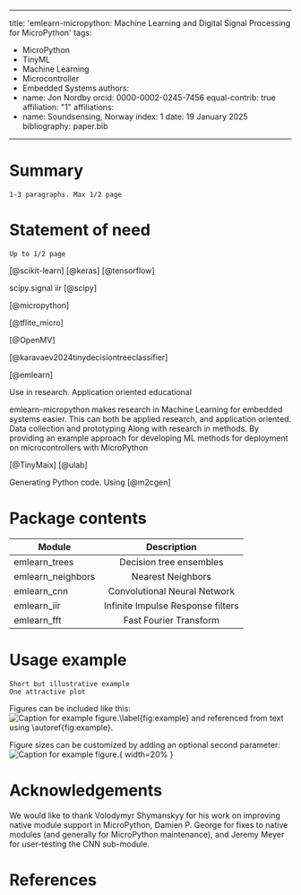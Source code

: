
---
title: 'emlearn-micropython: Machine Learning and Digital Signal Processing for MicroPython'
tags:
  - MicroPython
  - TinyML
  - Machine Learning
  - Microcontroller
  - Embedded Systems
authors:
  - name: Jon Nordby
    orcid: 0000-0002-0245-7456
    equal-contrib: true
    affiliation: "1"
affiliations:
 - name: Soundsensing, Norway
   index: 1
date: 19 January 2025
bibliography: paper.bib

---

# Summary

```
1-3 paragraphs. Max 1/2 page
```


# Statement of need

```
Up to 1/2 page
```

[@scikit-learn]
[@keras]
[@tensorflow]

scipy.signal iir
[@scipy]


[@micropython]

[@tflite_micro] 

[@OpenMV]

[@karavaev2024tinydecisiontreeclassifier]

[@emlearn]

Use in
research. Application oriented
educational

emlearn-micropython makes research in Machine Learning for embedded systems easier.
This can both be applied research, and application oriented. Data collection and prototyping
Along with research in methods. By providing an example approach for developing ML methods for deployment on microcontrollers with MicroPython


[@TinyMaix]
[@ulab]


Generating Python code. Using
[@m2cgen]


# Package contents


| Module             | Description |
|--------------------|:---------------:|
| emlearn_trees      | Decision tree ensembles | 
| emlearn_neighbors  | Nearest Neighbors    | 
| emlearn_cnn        | Convolutional Neural Network  | 
| emlearn_iir        | Infinite Impulse Response filters | 
| emlearn_fft        | Fast Fourier Transform  | 


# Usage example

```
Short but illustrative example
One attractive plot
```


Figures can be included like this:
![Caption for example figure.\label{fig:example}](figure.png)
and referenced from text using \autoref{fig:example}.

Figure sizes can be customized by adding an optional second parameter:
![Caption for example figure.](figure.png){ width=20% }

# Acknowledgements

We would like to thank
Volodymyr Shymanskyy for his work on improving native module support in MicroPython,
Damien P. George for fixes to native modules (and generally for MicroPython maintenance),
and Jeremy Meyer for user-testing the CNN sub-module.


# References

